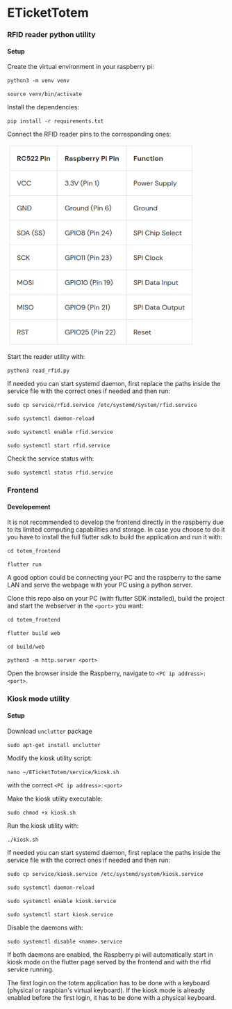 # ETicketTotem

### RFID reader python utility

#### Setup

Create the virtual environment in your raspberry pi:

`python3 -m venv venv`

`source venv/bin/activate`

Install the dependencies:

`pip install -r requirements.txt`

Connect the RFID reader pins to the corresponding ones:

![image info](img/pin_table.png)

Start the reader utility with:

`python3 read_rfid.py`

If needed you can start systemd daemon, first replace the paths inside the service file with the correct ones if needed and then run:

`sudo cp service/rfid.service /etc/systemd/system/rfid.service`

`sudo systemctl daemon-reload`

`sudo systemctl enable rfid.service`

`sudo systemctl start rfid.service`

Check the service status with:

`sudo systemctl status rfid.service`

### Frontend

#### Developement

It is not recommended to develop the frontend directly in the raspberry due to its limited computing capabilities and storage. In case you choose to do it you have to install the full flutter sdk to build the application and run it with:

`cd totem_frontend`

`flutter run`

A good option could be connecting your PC and the raspberry to the same LAN and serve the webpage with your PC using a python server.

Clone this repo also on your PC (with flutter SDK installed), build the project and start the webserver in the `<port>` you want:

`cd totem_frontend`

`flutter build web`

`cd build/web`

`python3 -m http.server <port>`

Open the browser inside the Raspberry, navigate to `<PC ip address>:<port>`.

### Kiosk mode utility

#### Setup

Download `unclutter` package

`sudo apt-get install unclutter`

Modify the kiosk utility script:

`nano ~/ETicketTotem/service/kiosk.sh`

with the correct `<PC ip address>:<port>`

Make the kiosk utility executable:

`sudo chmod +x kiosk.sh`

Run the kiosk utility with:

`./kiosk.sh`

If needed you can start systemd daemon, first replace the paths inside the service file with the correct ones if needed and then run:

`sudo cp service/kiosk.service /etc/systemd/system/kiosk.service`

`sudo systemctl daemon-reload`

`sudo systemctl enable kiosk.service`

`sudo systemctl start kiosk.service`

Disable the daemons with:

`sudo systemctl disable <name>.service`

If both daemons are enabled, the Raspberry pi will automatically start in kiosk mode on the flutter page served by the frontend and with the rfid service running.

The first login on the totem application has to be done with a keyboard (physical or raspbian's virtual keyboard).
If the kiosk mode is already enabled before the first login, it has to be done with a physical keyboard.
